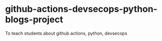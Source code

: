 # github-actions-devsecops-python-blogs-project
To teach students about github actions, python, devsecops
